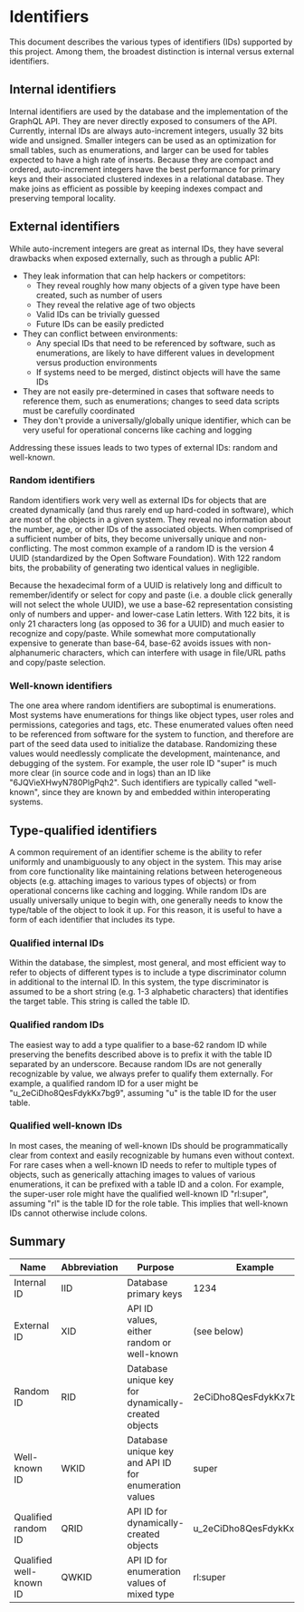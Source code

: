 # Identifiers

This document describes the various types of identifiers (IDs) supported by this project.
Among them, the broadest distinction is internal versus external identifiers.

## Internal identifiers

Internal identifiers are used by the database and the implementation of the GraphQL API.
They are never directly exposed to consumers of the API. Currently, internal IDs are always
auto-increment integers, usually 32 bits wide and unsigned. Smaller integers can be used as
an optimization for small tables, such as enumerations, and larger can be used for tables
expected to have a high rate of inserts. Because they are compact and ordered, auto-increment
integers have the best performance for primary keys and their associated clustered indexes
in a relational database. They make joins as efficient as possible by keeping indexes compact
and preserving temporal locality.

## External identifiers

While auto-increment integers are great as internal IDs, they have several drawbacks when
exposed externally, such as through a public API:

* They leak information that can help hackers or competitors:
  * They reveal roughly how many objects of a given type have been created, such as number of users
  * They reveal the relative age of two objects
  * Valid IDs can be trivially guessed
  * Future IDs can be easily predicted
* They can conflict between environments:
  * Any special IDs that need to be referenced by software, such as enumerations,
    are likely to have different values in development versus production environments
  * If systems need to be merged, distinct objects will have the same IDs
* They are not easily pre-determined in cases that software needs to reference them,
  such as enumerations; changes to seed data scripts must be carefully coordinated
* They don't provide a universally/globally unique identifier, which can be very useful for
  operational concerns like caching and logging

Addressing these issues leads to two types of external IDs: random and well-known.

### Random identifiers

Random identifiers work very well as external IDs for objects that are created dynamically
(and thus rarely end up hard-coded in software), which are most of the objects in a given system.
They reveal no information about the number, age, or other IDs of the associated objects.
When comprised of a sufficient number of bits, they become universally unique and non-conflicting.
The most common example of a random ID is the version 4 UUID (standardized by the Open Software
Foundation). With 122 random bits, the probability of generating two identical values in negligible.

Because the hexadecimal form of a UUID is relatively long and difficult to remember/identify
or select for copy and paste (i.e. a double click generally will not select the whole UUID),
we use a base-62 representation consisting only of numbers and upper- and lower-case Latin letters.
With 122 bits, it is only 21 characters long (as opposed to 36 for a UUID) and much easier
to recognize and copy/paste. While somewhat more computationally expensive to generate than
base-64, base-62 avoids issues with non-alphanumeric characters, which can interfere with
usage in file/URL paths and copy/paste selection.

### Well-known identifiers

The one area where random identifiers are suboptimal is enumerations. Most systems have
enumerations for things like object types, user roles and permissions, categories and tags, etc.
These enumerated values often need to be referenced from software for the system to function,
and therefore are part of the seed data used to initialize the database. Randomizing these
values would needlessly complicate the development, maintenance, and debugging of the system.
For example, the user role ID "super" is much more clear (in source code and in logs) than
an ID like "6JQVieXHwyN780PlgPqh2". Such identifiers are typically called "well-known",
since they are known by and embedded within interoperating systems.

## Type-qualified identifiers

A common requirement of an identifier scheme is the ability to refer uniformly and unambiguously
to any object in the system. This may arise from core functionality like maintaining relations
between heterogeneous objects (e.g. attaching images to various types of objects) or from
operational concerns like caching and logging. While random IDs are usually universally unique
to begin with, one generally needs to know the type/table of the object to look it up.
For this reason, it is useful to have a form of each identifier that includes its type.

### Qualified internal IDs

Within the database, the simplest, most general, and most efficient way to refer to objects of
different types is to include a type discriminator column in additional to the internal ID.
In this system, the type discriminator is assumed to be a short string (e.g. 1-3 alphabetic
characters) that identifies the target table. This string is called the table ID.

### Qualified random IDs

The easiest way to add a type qualifier to a base-62 random ID while preserving the benefits
described above is to prefix it with the table ID separated by an underscore. Because random
IDs are not generally recognizable by value, we always prefer to qualify them externally.
For example, a qualified random ID for a user might be "u_2eCiDho8QesFdykKx7bg9", assuming
"u" is the table ID for the user table.

### Qualified well-known IDs

In most cases, the meaning of well-known IDs should be programmatically clear from context and
easily recognizable by humans even without context. For rare cases when a well-known ID needs to
refer to multiple types of objects, such as generically attaching images to values of various
enumerations, it can be prefixed with a table ID and a colon. For example, the super-user role
might have the qualified well-known ID "rl:super", assuming "rl" is the table ID for the role table.
This implies that well-known IDs cannot otherwise include colons.

## Summary

| Name | Abbreviation | Purpose | Example |
|------|--------------|---------|---------|
| Internal ID | IID | Database primary keys | 1234 |
| External ID | XID | API ID values, either random or well-known | (see below) |
| Random ID | RID | Database unique key for dynamically-created objects | 2eCiDho8QesFdykKx7bg9 |
| Well-known ID | WKID | Database unique key and API ID for enumeration values | super |
| Qualified random ID | QRID | API ID for dynamically-created objects | u_2eCiDho8QesFdykKx7bg9 |
| Qualified well-known ID | QWKID | API ID for enumeration values of mixed type | rl:super |
